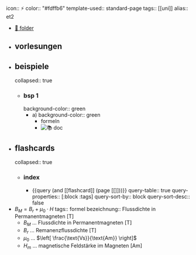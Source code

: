 icon:: ⚡
color:: "#fdffb6"
template-used:: standard-page
tags:: [[uni]]
alias:: et2

- [📁 folder](file://)
- ## vorlesungen
- ## beispiele
  collapsed:: true
	- ### bsp 1
	  background-color:: green
		- a)
		  background-color:: green
			- formeln
			- ![📚 doc](../assets/documents/)
- ## flashcards
  collapsed:: true
	- ### index
		- {{query (and [[flashcard]] (page [[]]))}}
		  query-table:: true
		  query-properties:: [:block :tags]
		  query-sort-by:: block
		  query-sort-desc:: false
- $B_{M}=B_{r}+\mu_{0}\cdot H$
  tags:: formel
  bezeichnung:: Flussdichte in Permanentmagneten $\text{[T]}$
	- $B_M$ ... Flussdichte in Permanentmagneten $\text{[T]}$
	- $B_{r}$ ... Remanenzflussdichte $\text{[T]}$
	- $\mu_0$ ... $\left[ \frac{\text{Vs}}{\text{Am}} \right]$
	- $H_{m}$ ... magnetische Feldstärke im Magneten $\text{[Am]}$